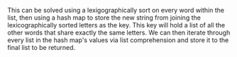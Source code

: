 ​This can be solved using a lexigographically sort on every word within the list, then using a hash map to store the new string from joining the lexicographically sorted letters as the key. This key will hold a list of all the other words that share exactly the same letters. We can then iterate through every list in the hash map's values via list comprehension and store it to the final list to be returned.
